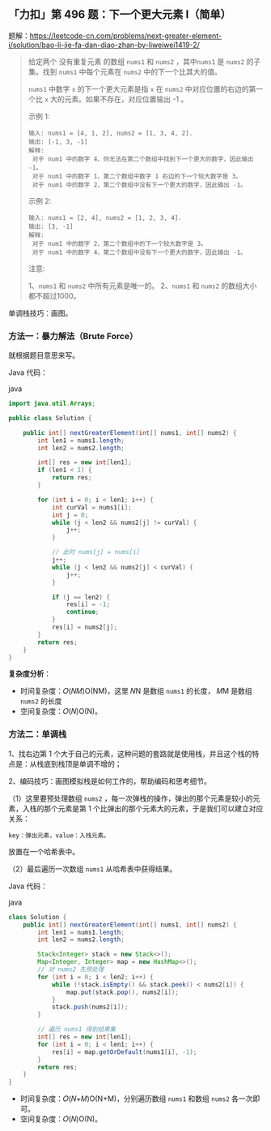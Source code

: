 ## 「力扣」第 496 题：下一个更大元素 I（简单）

题解：https://leetcode-cn.com/problems/next-greater-element-i/solution/bao-li-jie-fa-dan-diao-zhan-by-liweiwei1419-2/

> 给定两个 没有重复元素 的数组 `nums1` 和 `nums2` ，其中`nums1` 是 `nums2` 的子集。找到 `nums1` 中每个元素在 `nums2` 中的下一个比其大的值。
>
> `nums1` 中数字 `x` 的下一个更大元素是指 `x` 在 `nums2` 中对应位置的右边的第一个比 `x` 大的元素。如果不存在，对应位置输出 -1 。
>
> 示例 1:
>
> ```
> 输入: nums1 = [4, 1, 2], nums2 = [1, 3, 4, 2].
> 输出: [-1, 3, -1]
> 解释:
>  对于 num1 中的数字 4，你无法在第二个数组中找到下一个更大的数字，因此输出 -1。
>  对于 num1 中的数字 1，第二个数组中数字 1 右边的下一个较大数字是 3。
>  对于 num1 中的数字 2，第二个数组中没有下一个更大的数字，因此输出 -1。
> ```
>
> 示例 2:
>
> ```
> 输入: nums1 = [2, 4], nums2 = [1, 2, 3, 4].
> 输出: [3, -1]
> 解释:
>  对于 num1 中的数字 2，第二个数组中的下一个较大数字是 3。
>  对于 num1 中的数字 4，第二个数组中没有下一个更大的数字，因此输出 -1。
> ```
>
> 注意:
>
> 1、`nums1` 和 `nums2` 中所有元素是唯一的。
> 2、`nums1` 和 `nums2` 的数组大小都不超过1000。

单调栈技巧：画图。

### 方法一：暴力解法（Brute Force）

就根据题目意思来写。

Java 代码：

java

```java
import java.util.Arrays;

public class Solution {

    public int[] nextGreaterElement(int[] nums1, int[] nums2) {
        int len1 = nums1.length;
        int len2 = nums2.length;

        int[] res = new int[len1];
        if (len1 < 1) {
            return res;
        }

        for (int i = 0; i < len1; i++) {
            int curVal = nums1[i];
            int j = 0;
            while (j < len2 && nums2[j] != curVal) {
                j++;
            }

            // 此时 nums[j] = nums[i]
            j++;
            while (j < len2 && nums2[j] < curVal) {
                j++;
            }

            if (j == len2) {
                res[i] = -1;
                continue;
            }
            res[i] = nums2[j];
        }
        return res;
    }
}
```

**复杂度分析**：

- 时间复杂度：𝑂(𝑁𝑀)O(NM)，这里 𝑁N 是数组 `nums1` 的长度， 𝑀M 是数组 `nums2` 的长度
- 空间复杂度：𝑂(𝑁)O(N)。

### 方法二：单调栈

1、找右边第 1 个大于自己的元素，这种问题的套路就是使用栈，并且这个栈的特点是：从栈底到栈顶是单调不增的；

2、编码技巧：画图模拟栈是如何工作的，帮助编码和思考细节。

（1）这里要预处理数组 `nums2` ，每一次弹栈的操作，弹出的那个元素是较小的元素，入栈的那个元素是第 1 个比弹出的那个元素大的元素，于是我们可以建立对应关系：

```
key：弹出元素，value：入栈元素。
```

放置在一个哈希表中。

（2）最后遍历一次数组 `nums1` 从哈希表中获得结果。

Java 代码：

java

```java
class Solution {
    public int[] nextGreaterElement(int[] nums1, int[] nums2) {
        int len1 = nums1.length;
        int len2 = nums2.length;

        Stack<Integer> stack = new Stack<>();
        Map<Integer, Integer> map = new HashMap<>();
        // 对 nums2 先预处理
        for (int i = 0; i < len2; i++) {
            while (!stack.isEmpty() && stack.peek() < nums2[i]) {
                map.put(stack.pop(), nums2[i]);
            }
            stack.push(nums2[i]);
        }

        // 遍历 nums1 得到结果集
        int[] res = new int[len1];
        for (int i = 0; i < len1; i++) {
            res[i] = map.getOrDefault(nums1[i], -1);
        }
        return res;
    }
}
```

- 时间复杂度：𝑂(𝑁+𝑀)O(N+M)，分别遍历数组 `nums1` 和数组 `nums2` 各一次即可。
- 空间复杂度：𝑂(𝑁)O(N)。